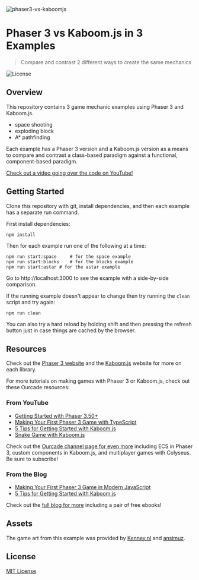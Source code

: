 ![phaser3-vs-kaboomjs](https://user-images.githubusercontent.com/2236153/136664664-1e280a4b-946b-418f-9afd-30e8cee315a1.png)

# Phaser 3 vs Kaboom.js in 3 Examples
> Compare and contrast 2 different ways to create the same mechanics

![License](https://img.shields.io/badge/license-MIT-green)

## Overview

This repository contains 3 game mechanic examples using Phaser 3 and Kaboom.js.

- space shooting
- exploding block
- A* pathfinding

Each example has a Phaser 3 version and a Kaboom.js version as a means to compare and contrast a class-based paradigm against a functional, component-based paradigm.

[Check out a video going over the code on YouTube!](https://youtu.be/INiqsyOHe4Y)

## Getting Started

Clone this repository with git, install dependencies, and then each example has a separate run command.

First install dependencies:

```
npm install
```

Then for each example run one of the following at a time:

```
npm run start:space 	# for the space example
npm run start:blocks	# for the blocks example
npm run start:astar	# for the astar example
```

Go to http://localhost:3000 to see the example with a side-by-side comparison.

If the running example doesn't appear to change then try running the `clean` script and try again:

```
npm run clean
```

You can also try a hard reload by holding shift and then pressing the refresh button just in case things are cached by the browser.

## Resources

Check out the [Phaser 3 website](https://phaser.io/) and the [Kaboom.js](https://kaboomjs.com/) website for more on each library.

For more tutorials on making games with Phaser 3 or Kaboom.js, check out these Ourcade resources:

### From YouTube

- [Getting Started with Phaser 3.50+](https://youtu.be/3Q5jP85PXrE)
- [Making Your First Phaser 3 Game with TypeScript](https://www.youtube.com/playlist?list=PLumYWZ2t7CRvLU1E-n6VDiOdfEeRQSXPE)
- [5 Tips for Getting Started with Kaboom.js](https://youtu.be/5F7eaCcZFTk)
- [Snake Game with Kaboom.js](https://www.youtube.com/playlist?list=PLumYWZ2t7CRui4Td_ZYDYc5jTDmisYqid)

Check out the [Ourcade channel page for even more](https://www.youtube.com/ourcadehq) including ECS in Phaser 3, custom components in Kaboom.js, and multiplayer games with Colyseus. Be sure to subscribe!

### From the Blog

- [Making Your First Phaser 3 Game in Modern JavaScript](https://blog.ourcade.co/series/making-your-first-phaser-3-game-in-modern-javascript/)
- [5 Tips for Getting Started with Kaboom.js](https://blog.ourcade.co/posts/2021/5-tips-getting-started-kaboom-js/)

Check out the [full blog for more](https://blog.ourcade.co/) including a pair of free ebooks!

## Assets

The game art from this example was provided by [Kenney.nl](http://kenney.nl) and [ansimuz](https://ansimuz.itch.io/legend-of-faune).

## License

[MIT License](https://github.com/ourcade/phaser3-vs-kaboomjs/blob/master/LICENSE)
